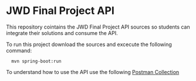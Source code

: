 # JWD Final Project API
This repository cointains the JWD Final Project API sources so students can integrate their solutions and consume the API.

To run this project download the sources and excecute the following command:

```shell
  mvn spring-boot:run
```

To understand how to use the API use the following [Postman Collection](https://www.getpostman.com/collections/b787f57e4c0fc1be2194)
